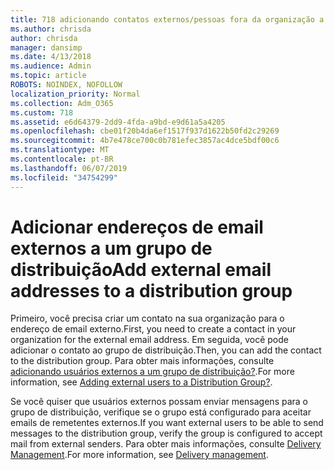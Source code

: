 ```yaml
---
title: 718 adicionando contatos externos/pessoas fora da organização a uma lista de distribuição
ms.author: chrisda
author: chrisda
manager: dansimp
ms.date: 4/13/2018
ms.audience: Admin
ms.topic: article
ROBOTS: NOINDEX, NOFOLLOW
localization_priority: Normal
ms.collection: Adm_O365
ms.custom: 718
ms.assetid: e6d64379-2dd9-4fda-a9bd-e9d61a5a4205
ms.openlocfilehash: cbe01f20b4da6ef1517f937d1622b50fd2c29269
ms.sourcegitcommit: 4b7e478ce700c0b781efec3857ac4dce5bdf00c6
ms.translationtype: MT
ms.contentlocale: pt-BR
ms.lasthandoff: 06/07/2019
ms.locfileid: "34754299"
---
```

# <a name="add-external-email-addresses-to-a-distribution-group"></a><span data-ttu-id="3a608-102">Adicionar endereços de email externos a um grupo de distribuição</span><span class="sxs-lookup"><span data-stu-id="3a608-102">Add external email addresses to a distribution group</span></span>

<span data-ttu-id="3a608-103">Primeiro, você precisa criar um contato na sua organização para o endereço de email externo.</span><span class="sxs-lookup"><span data-stu-id="3a608-103">First, you need to create a contact in your organization for the external email address.</span></span> <span data-ttu-id="3a608-104">Em seguida, você pode adicionar o contato ao grupo de distribuição.</span><span class="sxs-lookup"><span data-stu-id="3a608-104">Then, you can add the contact to the distribution group.</span></span> <span data-ttu-id="3a608-105">Para obter mais informações, consulte [adicionando usuários externos a um grupo de distribuição?](https://support.office.com/client/caa0f310-0bb7-48e3-8ad2-cb358b53bbba).</span><span class="sxs-lookup"><span data-stu-id="3a608-105">For more information, see [Adding external users to a Distribution Group?](https://support.office.com/client/caa0f310-0bb7-48e3-8ad2-cb358b53bbba).</span></span>

<span data-ttu-id="3a608-106">Se você quiser que usuários externos possam enviar mensagens para o grupo de distribuição, verifique se o grupo está configurado para aceitar emails de remetentes externos.</span><span class="sxs-lookup"><span data-stu-id="3a608-106">If you want external users to be able to send messages to the distribution group, verify the group is configured to accept mail from external senders.</span></span> <span data-ttu-id="3a608-107">Para obter mais informações, consulte [Delivery Management](https://technet.microsoft.com/library/bb124513.aspx#deliverymanagement).</span><span class="sxs-lookup"><span data-stu-id="3a608-107">For more information, see [Delivery management](https://technet.microsoft.com/library/bb124513.aspx#deliverymanagement).</span></span>
